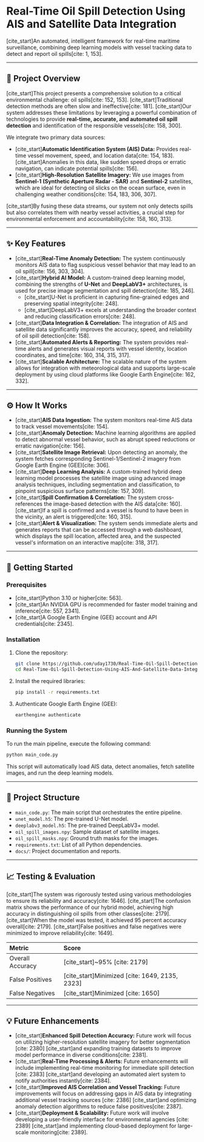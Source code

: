 # Real-Time Oil Spill Detection Using AIS and Satellite Data Integration

[cite\_start]An automated, intelligent framework for real-time maritime surveillance, combining deep learning models with vessel tracking data to detect and report oil spills[cite: 1, 153].

-----

## 🌟 Project Overview

[cite\_start]This project presents a comprehensive solution to a critical environmental challenge: oil spills[cite: 152, 153]. [cite\_start]Traditional detection methods are often slow and ineffective[cite: 181]. [cite\_start]Our system addresses these limitations by leveraging a powerful combination of technologies to provide **real-time, accurate, and automated oil spill detection** and identification of the responsible vessels[cite: 158, 300].

We integrate two primary data sources:

  * [cite\_start]**Automatic Identification System (AIS) Data:** Provides real-time vessel movement, speed, and location data[cite: 154, 183]. [cite\_start]Anomalies in this data, like sudden speed drops or erratic navigation, can indicate potential spills[cite: 156].
  * [cite\_start]**High-Resolution Satellite Imagery:** We use images from **Sentinel-1 (Synthetic Aperture Radar - SAR)** and **Sentinel-2** satellites, which are ideal for detecting oil slicks on the ocean surface, even in challenging weather conditions[cite: 154, 183, 306, 307].

[cite\_start]By fusing these data streams, our system not only detects spills but also correlates them with nearby vessel activities, a crucial step for environmental enforcement and accountability[cite: 158, 160, 313].

-----

## ✨ Key Features

  * [cite\_start]**Real-Time Anomaly Detection:** The system continuously monitors AIS data to flag suspicious vessel behavior that may lead to an oil spill[cite: 156, 303, 304].
  * [cite\_start]**Hybrid AI Model:** A custom-trained deep learning model, combining the strengths of **U-Net** and **DeepLabV3+** architectures, is used for precise image segmentation and spill detection[cite: 185, 246].
      * [cite\_start]U-Net is proficient in capturing fine-grained edges and preserving spatial integrity[cite: 248].
      * [cite\_start]DeepLabV3+ excels at understanding the broader context and reducing classification errors[cite: 248].
  * [cite\_start]**Data Integration & Correlation:** The integration of AIS and satellite data significantly improves the accuracy, speed, and reliability of oil spill detection[cite: 158].
  * [cite\_start]**Automated Alerts & Reporting:** The system provides real-time alerts and generates visual reports with vessel identity, location coordinates, and time[cite: 160, 314, 315, 317].
  * [cite\_start]**Scalable Architecture:** The scalable nature of the system allows for integration with meteorological data and supports large-scale deployment by using cloud platforms like Google Earth Engine[cite: 162, 332].

-----

## ⚙️ How It Works

  * [cite\_start]**AIS Data Ingestion:** The system monitors real-time AIS data to track vessel movements[cite: 154].
  * [cite\_start]**Anomaly Detection:** Machine learning algorithms are applied to detect abnormal vessel behavior, such as abrupt speed reductions or erratic navigation[cite: 156].
  * [cite\_start]**Satellite Image Retrieval:** Upon detecting an anomaly, the system fetches corresponding Sentinel-1/Sentinel-2 imagery from Google Earth Engine (GEE)[cite: 306].
  * [cite\_start]**Deep Learning Analysis:** A custom-trained hybrid deep learning model processes the satellite image using advanced image analysis techniques, including segmentation and classification, to pinpoint suspicious surface patterns[cite: 157, 309].
  * [cite\_start]**Spill Confirmation & Correlation:** The system cross-references the image-based detection with the AIS data[cite: 160]. [cite\_start]If a spill is confirmed and a vessel is found to have been in the vicinity, an alert is triggered[cite: 160, 315].
  * [cite\_start]**Alert & Visualization:** The system sends immediate alerts and generates reports that can be accessed through a web dashboard, which displays the spill location, affected area, and the suspected vessel's information on an interactive map[cite: 318, 317].

-----

## 🚀 Getting Started

### Prerequisites

  * [cite\_start]Python 3.10 or higher[cite: 563].
  * [cite\_start]An NVIDIA GPU is recommended for faster model training and inference[cite: 557, 2341].
  * [cite\_start]A Google Earth Engine (GEE) account and API credentials[cite: 2345].

### Installation

1.  Clone the repository:
    ```bash
    git clone https://github.com/uday1730/Real-Time-Oil-Spill-Detection-Using-AIS-And-Satellite-Data-Integration.git
    cd Real-Time-Oil-Spill-Detection-Using-AIS-And-Satellite-Data-Integration
    ```
2.  Install the required libraries:
    ```bash
    pip install -r requirements.txt
    ```
3.  Authenticate Google Earth Engine (GEE):
    ```bash
    earthengine authenticate
    ```

### Running the System

To run the main pipeline, execute the following command:

```bash
python main_code.py
```

This script will automatically load AIS data, detect anomalies, fetch satellite images, and run the deep learning models.

-----

## 📂 Project Structure

  * `main_code.py`: The main script that orchestrates the entire pipeline.
  * `unet_model.h5`: The pre-trained U-Net model.
  * `deeplabv3_model.h5`: The pre-trained DeepLabV3+ model.
  * `oil_spill_images.npy`: Sample dataset of satellite images.
  * `oil_spill_masks.npy`: Ground truth masks for the images.
  * `requirements.txt`: List of all Python dependencies.
  * `docs/`: Project documentation and reports.

-----

## 📈 Testing & Evaluation

[cite\_start]The system was rigorously tested using various methodologies to ensure its reliability and accuracy[cite: 1646]. [cite\_start]The confusion matrix shows the performance of our hybrid model, achieving high accuracy in distinguishing oil spills from other classes[cite: 2179]. [cite\_start]When the model was tested, it achieved 95 percent accuracy overall[cite: 2179]. [cite\_start]False positives and false negatives were minimized to improve reliability[cite: 1649].

| Metric | Score |
| :--- | :--- |
| Overall Accuracy | [cite\_start]\~95% [cite: 2179] |
| False Positives | [cite\_start]Minimized [cite: 1649, 2135, 2323] |
| False Negatives | [cite\_start]Minimized [cite: 1650] |

-----

## 💡 Future Enhancements

  * [cite\_start]**Enhanced Spill Detection Accuracy:** Future work will focus on utilizing higher-resolution satellite imagery for better segmentation [cite: 2380] [cite\_start]and expanding training datasets to improve model performance in diverse conditions[cite: 2381].
  * [cite\_start]**Real-Time Processing & Alerts:** Future enhancements will include implementing real-time monitoring for immediate spill detection [cite: 2383] [cite\_start]and developing an automated alert system to notify authorities instantly[cite: 2384].
  * [cite\_start]**Improved AIS Correlation and Vessel Tracking:** Future improvements will focus on addressing gaps in AIS data by integrating additional vessel tracking sources [cite: 2386] [cite\_start]and optimizing anomaly detection algorithms to reduce false positives[cite: 2387].
  * [cite\_start]**Deployment & Scalability:** Future work will involve developing a user-friendly interface for environmental agencies [cite: 2389] [cite\_start]and implementing cloud-based deployment for large-scale monitoring[cite: 2389].
